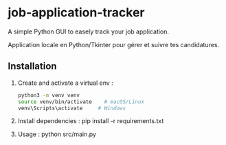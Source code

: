 # job-application-tracker
A simple Python GUI to easely track your job application.

Application locale en Python/Tkinter pour gérer et suivre tes candidatures.

## Installation

1. Create and activate a virtual env :
   ```bash
   python3 -m venv venv
   source venv/bin/activate    # macOS/Linux
   venv\Scripts\activate     # Windows

2. Install dependencies :
    pip install -r requirements.txt

3. Usage :
    python src/main.py

